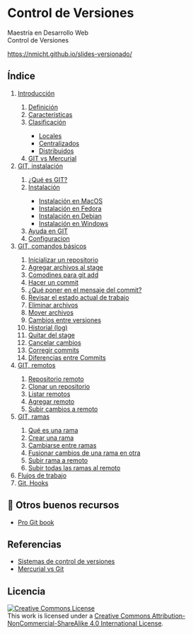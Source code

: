 # Control de Versiones

Maestría en Desarrollo Web  
Control de Versiones

https://nmicht.github.io/slides-versionado/

## Índice

<ol>
  <li><a href="https://nmicht.github.io/slides-versionado/intro#/index">Introducción</a></li>
  <ol>
    <li><a href="https://nmicht.github.io/slides-versionado/intro#control-versiones">Definición</a></li>
    <li><a href="https://nmicht.github.io/slides-versionado/intro#caracteristicas">Características</a></li>
    <li><a href="https://nmicht.github.io/slides-versionado/intro#clasificacion">Clasificación</a></li>
      <ul>
        <li><a href="https://nmicht.github.io/slides-versionado/intro#locales">Locales</a></li>
        <li><a href="https://nmicht.github.io/slides-versionado/intro#centralizados">Centralizados</a></li>
        <li><a href="https://nmicht.github.io/slides-versionado/intro#distribuidos">Distribuidos</a></li>
      </ul>
    <li><a href="https://nmicht.github.io/slides-versionado/intro#/git-vs-mercurial">GIT vs Mercurial</a></li>
  </ol>
  <li><a href="https://nmicht.github.io/slides-versionado/git">GIT, instalación</a></li>
  <ol>
    <li><a href="https://nmicht.github.io/slides-versionado/git#git">¿Qué es GIT?</a></li>
    <li><a href="https://nmicht.github.io/slides-versionado/git#instalacion">Instalación</a></li>
      <ul>
        <li><a href="https://nmicht.github.io/slides-versionado/git#install-mac">Instalación en MacOS</a></li>
        <li><a href="https://nmicht.github.io/slides-versionado/git#install-fedora">Instalación en Fedora</a></li>
        <li><a href="https://nmicht.github.io/slides-versionado/git#install-debian">Instalación en Debian</a></li>
        <li><a href="https://nmicht.github.io/slides-versionado/git#install-windows">Instalación en Windows</a></li>
      </ul>
    <li><a href="https://nmicht.github.io/slides-versionado/git#ayuda">Ayuda en GIT</a></li>
    <li><a href="https://nmicht.github.io/slides-versionado/git#config">Configuracion</a></li>
  </ol>
  <li><a href="https://nmicht.github.io/slides-versionado/basics">GIT, comandos básicos</a></li>
  <ol>
    <li><a href="https://nmicht.github.io/slides-versionado/basics#/start">Inicializar un repositorio</a></li>
    <li><a href="https://nmicht.github.io/slides-versionado/basics#/add">Agregar archivos al stage</a></li>
    <li><a href="https://nmicht.github.io/slides-versionado/basics#/comodines">Comodines para git add</a></li>
    <li><a href="https://nmicht.github.io/slides-versionado/basics#/commit">Hacer un commit</a></li>
    <li><a href="https://nmicht.github.io/slides-versionado/basics#/commit1">¿Qué poner en el mensaje del commit?</a></li>
    <li><a href="https://nmicht.github.io/slides-versionado/basics#/status">Revisar el estado actual de trabajo</a></li>
    <li><a href="https://nmicht.github.io/slides-versionado/basics#/rm">Eliminar archivos</a></li>
    <li><a href="https://nmicht.github.io/slides-versionado/basics#/mv">Mover archivos</a></li>
    <li><a href="https://nmicht.github.io/slides-versionado/basics#/diff">Cambios entre versiones</a></li>
    <li><a href="https://nmicht.github.io/slides-versionado/basics#/log">Historial (log)</a></li>
    <li><a href="https://nmicht.github.io/slides-versionado/basics#/reset1">Quitar del stage</a></li>
    <li><a href="https://nmicht.github.io/slides-versionado/basics#/checkout1">Cancelar cambios</a></li>
    <li><a href="https://nmicht.github.io/slides-versionado/basics#/amend">Corregir commits</a></li>
	<li><a href="https://nmicht.github.io/slides-versionado/basics#/Commits/Diferencias entreCommits">Diferencias entre Commits</a></li>
	
  </ol>
  <li><a href="https://nmicht.github.io/slides-versionado/remotes">GIT, remotos</a></li>
  <ol>
    <li><a href="https://nmicht.github.io/slides-versionado/remotes#/remoto">Repositorio remoto</a></li>
    <li><a href="https://nmicht.github.io/slides-versionado/remotes#/clone">Clonar un repositorio</a></li>
    <li><a href="https://nmicht.github.io/slides-versionado/remotes#/remote-v">Listar remotos</a></li>
    <li><a href="https://nmicht.github.io/slides-versionado/remotes#/remote-add">Agregar remoto</a></li>
    <li><a href="https://nmicht.github.io/slides-versionado/remotes#/push">Subir cambios a remoto</a></li>
  </ol>
  <li><a href="https://nmicht.github.io/slides-versionado/branches">GIT, ramas</a></li>
  <ol>
    <li><a href="https://nmicht.github.io/slides-versionado/branches#/branches">Qué es una rama</a></li>
    <li><a href="https://nmicht.github.io/slides-versionado/branches#/checkout-b">Crear una rama</a></li>
    <li><a href="https://nmicht.github.io/slides-versionado/branches#/checkout">Cambiarse entre ramas</a></li>
    <li><a href="https://nmicht.github.io/slides-versionado/branches#/merge">Fusionar cambios de una rama en otra</a></li>
    <li><a href="https://nmicht.github.io/slides-versionado/branches#/push">Subir rama a remoto</a></li>
    <li><a href="https://nmicht.github.io/slides-versionado/branches#/push-all">Subir todas las ramas al remoto</a></li>
  </ol>
  <li><a href="#">Flujos de trabajo</a></li>
  <li><a href="#">Git, Hooks</a></li>
</ol>

## :book: Otros buenos recursos

* [Pro Git book](https://git-scm.com/book/en/v2)

## Referencias

* [Sistemas de control de versiones](https://www.ecured.cu/Sistemas_de_control_de_versiones)
* [Mercurial vs Git](http://danteslab.blogspot.mx/2014/01/mercurial-vs-git.html)

## Licencia

<a rel="license" href="http://creativecommons.org/licenses/by-nc-sa/4.0/"><img alt="Creative Commons License" style="border-width:0" src="https://i.creativecommons.org/l/by-nc-sa/4.0/88x31.png" /></a><br />This work is licensed under a <a rel="license" href="http://creativecommons.org/licenses/by-nc-sa/4.0/">Creative Commons Attribution-NonCommercial-ShareAlike 4.0 International License</a>.
